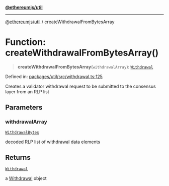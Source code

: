 [**@ethereumjs/util**](../README.md)

***

[@ethereumjs/util](../README.md) / createWithdrawalFromBytesArray

# Function: createWithdrawalFromBytesArray()

> **createWithdrawalFromBytesArray**(`withdrawalArray`): [`Withdrawal`](../classes/Withdrawal.md)

Defined in: [packages/util/src/withdrawal.ts:125](https://github.com/Dargon789/ethereumjs-monorepo/blob/master/packages/util/src/withdrawal.ts#L125)

Creates a validator withdrawal request to be submitted to the consensus layer from
an RLP list

## Parameters

### withdrawalArray

[`WithdrawalBytes`](../type-aliases/WithdrawalBytes.md)

decoded RLP list of withdrawal data elements

## Returns

[`Withdrawal`](../classes/Withdrawal.md)

a [Withdrawal](../classes/Withdrawal.md) object
